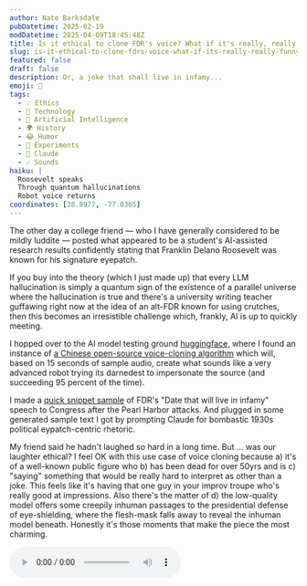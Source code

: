 ```yaml
---
author: Nate Barksdale
pubDatetime: 2025-02-19
modDatetime: 2025-04-09T18:45:48Z
title: Is it ethical to clone FDR's voice? What if it's really, really funny?
slug: is-it-ethical-to-clone-fdrs-voice-what-if-its-really-really-funny
featured: false
draft: false
description: Or, a joke that shall live in infamy...
emoji: 🎤
tags:
  - 💡 Ethics
  - 💬 Technology
  - 🧠 Artificial Intelligence
  - 🌍 History
  - 😂 Humor
  - 🤖 Experiments
  - 🤖 Claude
  - 🎶 Sounds
haiku: |
  Roosevelt speaks
  Through quantum hallucinations
  Robot voice returns
coordinates: [38.8977, -77.0365]
---
```


The other day a college friend — who I have generally considered to be mildly luddite — posted what appeared to be a student's AI-assisted research results confidently stating that Franklin Delano Roosevelt was known for his signature eyepatch.

If you buy into the theory (which I just made up) that every LLM hallucination is simply a quantum sign of the existence of a parallel universe where the hallucination is true and there's a university writing teacher guffawing right now at the idea of an alt-FDR known for using crutches, then this becomes an irresistible challenge which, frankly, AI is up to quickly meeting.

I hopped over to the AI model testing ground [huggingface](https://huggingface.co), where I found an instance of [a Chinese open-source voice-cloning algorithm](https://huggingface.co/spaces/mrfakename/E2-F5-TTS) which will, based on 15 seconds of sample audio, create what sounds like a very advanced robot trying its darnedest to impersonate the source (and succeeding 95 percent of the time).

I made a [quick snippet sample](@assets/media/fdr-sample.mp3) of FDR's "Date that will live in infamy" speech to Congress after the Pearl Harbor attacks. And plugged in some generated sample text I got by prompting Claude for bombastic 1930s political eypatch-centric rhetoric.

<AudioPlayer src="@assets/media/fdr-eye-patch.wav">

My friend said he hadn't laughed so hard in a long time. But ... was our laughter ethical? I feel OK with this use case of voice cloning because a) it's of a well-known public figure who b) has been dead for over 50yrs and is c) "saying" something that would be really hard to interpret as other than a joke. This feels like it's having that one guy in your improv troupe who's really good at impressions. Also there's the matter of d) the low-quality model offers some creepily inhuman passages to the presidential defense of eye-shielding, where the flesh-mask falls away to reveal the inhuman model beneath. Honestly it's those moments that make the piece the most charming.

![](@assets/media/fdr-eye-patch.wav)
